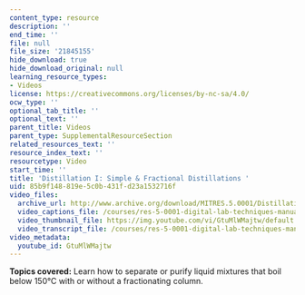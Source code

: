 ```yaml
---
content_type: resource
description: ''
end_time: ''
file: null
file_size: '21845155'
hide_download: true
hide_download_original: null
learning_resource_types:
- Videos
license: https://creativecommons.org/licenses/by-nc-sa/4.0/
ocw_type: ''
optional_tab_title: ''
optional_text: ''
parent_title: Videos
parent_type: SupplementalResourceSection
related_resources_text: ''
resource_index_text: ''
resourcetype: Video
start_time: ''
title: 'Distillation I: Simple & Fractional Distillations '
uid: 85b9f148-819e-5c0b-431f-d23a1532716f
video_files:
  archive_url: http://www.archive.org/download/MITRES.5.0001/DistillationI_MitDigitalLabTechniquesManual.mp4
  video_captions_file: /courses/res-5-0001-digital-lab-techniques-manual-spring-2007/01d8fd8c3c1355bd84a1cceaeb792635_GtuMlWMajtw.vtt
  video_thumbnail_file: https://img.youtube.com/vi/GtuMlWMajtw/default.jpg
  video_transcript_file: /courses/res-5-0001-digital-lab-techniques-manual-spring-2007/e5c70455310f147ba02fdd948461be64_GtuMlWMajtw.pdf
video_metadata:
  youtube_id: GtuMlWMajtw
---
```


**Topics covered:** Learn how to separate or purify liquid mixtures that boil below 150°C with or without a fractionating column.

